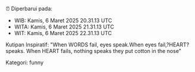 ⏰ Diperbarui pada:
- WIB: Kamis, 6 Maret 2025 20.31.13 UTC
- WITA: Kamis, 6 Maret 2025 21.31.13 UTC
- WIT: Kamis, 6 Maret 2025 22.31.13 UTC

Kutipan Inspiratif:
"When WORDS fail, eyes speak.When eyes fail,?HEART? speaks. When HEART fails, nothing speaks they put cotton in the nose"


Kategori: funny


